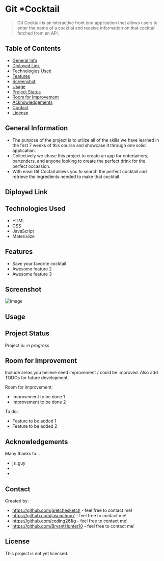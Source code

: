 # Git *Cocktail
> Git Cocktail is an interactive front end application that allows users to enter the name of a cocktial and receive information on that cocktail fetched from an API. 

## Table of Contents
* [General Info](#general-information)
* [Diployed Link](#diployed-link)
* [Technologies Used](#technologies-used)
* [Features](#features)
* [Screenshot](#screenshot)
* [Usage](#usage)
* [Project Status](#project-status)
* [Room for Improvement](#room-for-improvement)
* [Acknowledgements](#acknowledgements)
* [Contact](#contact)
* [License](#license)


## General Information
- The purpose of the project is to utilize all of the skills we have learned in the first 7 weeks of this course and showcase it through one solid application.
- Collectively we chose this project to create an app for entertainers, bartenders, and anyone looking to create the perfect drink for the perfect occassion.
- With ease Git Coctail allows you to search the perfect cocktail and retrieve the ingredients needed to make that cocktail


## Diployed Link



## Technologies Used
- HTML
- CSS
- JavaScript
- Materialize


## Features 
- Save your favorite cocktail
- Awesome feature 2
- Awesome feature 3


## Screenshot
![image](https://user-images.githubusercontent.com/97489289/163904805-377b3a27-e7eb-48c4-a308-d2caf576da6a.png)


## Usage



## Project Status
Project is: _in progress_ 


## Room for Improvement
Include areas you believe need improvement / could be improved. Also add TODOs for future development.

Room for improvement:
- Improvement to be done 1
- Improvement to be done 2

To do:
- Feature to be added 1
- Feature to be added 2


## Acknowledgements
Many thanks to...
- js_guy
- 
- 


## Contact
Created by:
- https://github.com/gretchesketch - feel free to contact me!
- https://github.com/jasonchun7 - feel free to contact me!
- https://github.com/coding26fig - feel free to contact me!
- https://github.com/BryantHunter10 - feel free to contact me!


## License 
This project is not yet licensed.

